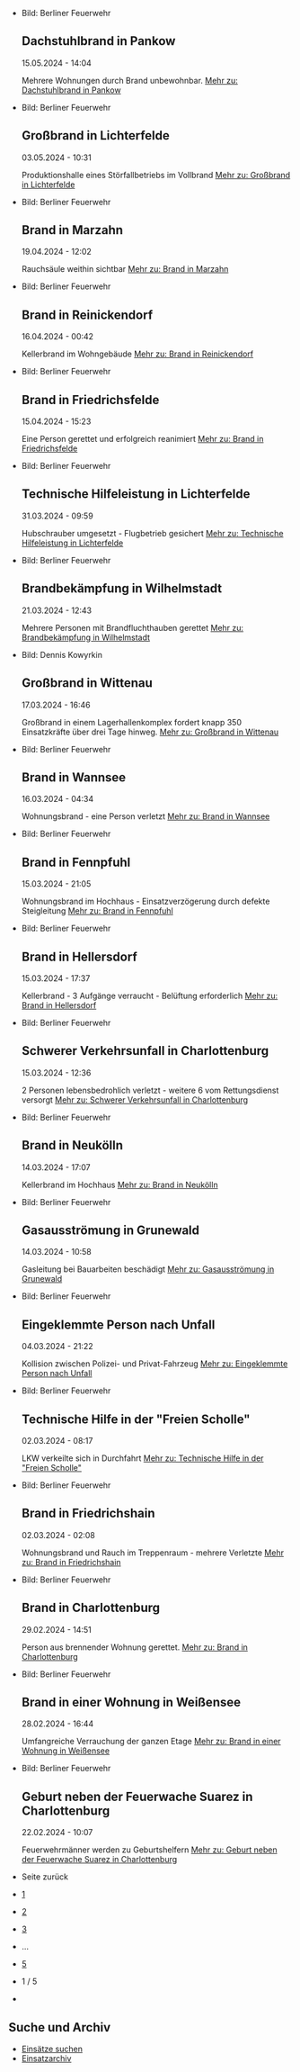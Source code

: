 * Bild: Berliner Feuerwehr

  Dachstuhlbrand in Pankow
  ----------

   15.05.2024 - 14:04

   Mehrere Wohnungen durch Brand unbewohnbar.
  [Mehr zu: Dachstuhlbrand in Pankow](https://www.berliner-feuerwehr.de/aktuelles/einsaetze/dachstuhlbrand-in-pankow-4434/)

* Bild: Berliner Feuerwehr

  Großbrand in Lichterfelde
  ----------

   03.05.2024 - 10:31

   Produktionshalle eines Störfallbetriebs im Vollbrand
  [Mehr zu: Großbrand in Lichterfelde](https://www.berliner-feuerwehr.de/aktuelles/einsaetze/grossbrand-in-lichterfelde-1-4436/)

* Bild: Berliner Feuerwehr

  Brand in Marzahn
  ----------

   19.04.2024 - 12:02

   Rauchsäule weithin sichtbar
  [Mehr zu: Brand in Marzahn](https://www.berliner-feuerwehr.de/aktuelles/einsaetze/brand-in-marzahn-5-4422/)

* Bild: Berliner Feuerwehr

  Brand in Reinickendorf
  ----------

   16.04.2024 - 00:42

   Kellerbrand im Wohngebäude
  [Mehr zu: Brand in Reinickendorf](https://www.berliner-feuerwehr.de/aktuelles/einsaetze/brand-in-reinickendorf-7-4419/)

* Bild: Berliner Feuerwehr

  Brand in Friedrichsfelde
  ----------

   15.04.2024 - 15:23

   Eine Person gerettet und erfolgreich reanimiert
  [Mehr zu: Brand in Friedrichsfelde](https://www.berliner-feuerwehr.de/aktuelles/einsaetze/brand-in-friedrichsfelde-4-4420/)

* Bild: Berliner Feuerwehr

  Technische Hilfeleistung in Lichterfelde
  ----------

   31.03.2024 - 09:59

   Hubschrauber umgesetzt - Flugbetrieb gesichert
  [Mehr zu: Technische Hilfeleistung in Lichterfelde](https://www.berliner-feuerwehr.de/aktuelles/einsaetze/technische-hilfeleistung-in-lichterfelde-1-4413/)

* Bild: Berliner Feuerwehr

  Brandbekämpfung in Wilhelmstadt
  ----------

   21.03.2024 - 12:43

   Mehrere Personen mit Brandfluchthauben gerettet
  [Mehr zu: Brandbekämpfung in Wilhelmstadt](https://www.berliner-feuerwehr.de/aktuelles/einsaetze/brandbekaempfung-in-wilhelmstadt-4408/)

* Bild: Dennis Kowyrkin

  Großbrand in Wittenau
  ----------

   17.03.2024 - 16:46

   Großbrand in einem Lagerhallenkomplex fordert knapp 350 Einsatzkräfte über drei Tage hinweg.
  [Mehr zu: Großbrand in Wittenau](https://www.berliner-feuerwehr.de/aktuelles/einsaetze/grossbrand-in-wittenau-1-4411/)

* Bild: Berliner Feuerwehr

  Brand in Wannsee
  ----------

   16.03.2024 - 04:34

   Wohnungsbrand - eine Person verletzt
  [Mehr zu: Brand in Wannsee](https://www.berliner-feuerwehr.de/aktuelles/einsaetze/brand-in-wannsee-4398/)

* Bild: Berliner Feuerwehr

  Brand in Fennpfuhl
  ----------

   15.03.2024 - 21:05

   Wohnungsbrand im Hochhaus - Einsatzverzögerung durch defekte Steigleitung
  [Mehr zu: Brand in Fennpfuhl](https://www.berliner-feuerwehr.de/aktuelles/einsaetze/brand-in-fennpfuhl-4-4401/)

* Bild: Berliner Feuerwehr

  Brand in Hellersdorf
  ----------

   15.03.2024 - 17:37

   Kellerbrand - 3 Aufgänge verraucht - Belüftung erforderlich
  [Mehr zu: Brand in Hellersdorf](https://www.berliner-feuerwehr.de/aktuelles/einsaetze/brand-in-hellersdorf-4-4400/)

* Bild: Berliner Feuerwehr

  Schwerer Verkehrsunfall in Charlottenburg
  ----------

   15.03.2024 - 12:36

   2 Personen lebensbedrohlich verletzt - weitere 6 vom Rettungsdienst versorgt
  [Mehr zu: Schwerer Verkehrsunfall in Charlottenburg](https://www.berliner-feuerwehr.de/aktuelles/einsaetze/schwerer-verkehrsunfall-in-charlottenburg-2-4399/)

* Bild: Berliner Feuerwehr

  Brand in Neukölln
  ----------

   14.03.2024 - 17:07

   Kellerbrand im Hochhaus
  [Mehr zu: Brand in Neukölln](https://www.berliner-feuerwehr.de/aktuelles/einsaetze/brand-in-neukoelln-12-4402/)

* Bild: Berliner Feuerwehr

  Gasausströmung in Grunewald
  ----------

   14.03.2024 - 10:58

   Gasleitung bei Bauarbeiten beschädigt
  [Mehr zu: Gasausströmung in Grunewald](https://www.berliner-feuerwehr.de/aktuelles/einsaetze/gasausstroemung-in-grunewald-4403/)

* Bild: Berliner Feuerwehr

  Eingeklemmte Person nach Unfall
  ----------

   04.03.2024 - 21:22

   Kollision zwischen Polizei- und Privat-Fahrzeug
  [Mehr zu: Eingeklemmte Person nach Unfall](https://www.berliner-feuerwehr.de/aktuelles/einsaetze/eingeklemmte-person-nach-unfall-4397/)

* Bild: Berliner Feuerwehr

  Technische Hilfe in der "Freien Scholle"
  ----------

   02.03.2024 - 08:17

   LKW verkeilte sich in Durchfahrt
  [Mehr zu: Technische Hilfe in der "Freien Scholle"](https://www.berliner-feuerwehr.de/aktuelles/einsaetze/technische-hilfe-in-der-freien-scholle-4395/)

* Bild: Berliner Feuerwehr

  Brand in Friedrichshain
  ----------

   02.03.2024 - 02:08

   Wohnungsbrand und Rauch im Treppenraum - mehrere Verletzte
  [Mehr zu: Brand in Friedrichshain](https://www.berliner-feuerwehr.de/aktuelles/einsaetze/brand-4396/)

* Bild: Berliner Feuerwehr

  Brand in Charlottenburg
  ----------

   29.02.2024 - 14:51

   Person aus brennender Wohnung gerettet.
  [Mehr zu: Brand in Charlottenburg](https://www.berliner-feuerwehr.de/aktuelles/einsaetze/brand-in-charlottenburg-9-4394/)

* Bild: Berliner Feuerwehr

  Brand in einer Wohnung in Weißensee
  ----------

   28.02.2024 - 16:44

   Umfangreiche Verrauchung der ganzen Etage
  [Mehr zu: Brand in einer Wohnung in Weißensee](https://www.berliner-feuerwehr.de/aktuelles/einsaetze/brand-in-einer-wohnung-in-weissensee-4393/)

* Bild: Berliner Feuerwehr

  Geburt neben der Feuerwache Suarez in Charlottenburg
  ----------

   22.02.2024 - 10:07

   Feuerwehrmänner werden zu Geburtshelfern
  [Mehr zu: Geburt neben der Feuerwache Suarez in Charlottenburg](https://www.berliner-feuerwehr.de/aktuelles/einsaetze/geburt-neben-der-feuerwache-suarez-in-charlottenburg-4378/)

* Seite zurück

* [1](https://www.berliner-feuerwehr.de/aktuelles/einsaetze/1/)
* [2](https://www.berliner-feuerwehr.de/aktuelles/einsaetze/2/)
* [3](https://www.berliner-feuerwehr.de/aktuelles/einsaetze/3/)
* …
* [5](https://www.berliner-feuerwehr.de/aktuelles/einsaetze/5/)
* 1 / 5
* [](https://www.berliner-feuerwehr.de/aktuelles/einsaetze/2/)

Suche und Archiv
----------

* [Einsätze suchen](https://www.berliner-feuerwehr.de/aktuelles/einsaetze/einsatzsuche/)
* [Einsatzarchiv](https://www.berliner-feuerwehr.de/aktuelles/einsaetze/einsatzarchiv/)
